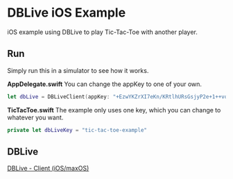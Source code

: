 # DBLive iOS Example
iOS example using DBLive to play Tic-Tac-Toe with another player.

## Run
Simply run this in a simulator to see how it works. 

**AppDelegate.swift**
You can change the appKey to one of your own.
```swift
let dbLive = DBLiveClient(appKey: "+EzwYKZrXI7eKn/KRtlhURsGsjyP2e+1++vqTDQH")
```

**TicTacToe.swift**
The example only uses one key, which you can change to whatever you want.
```swift
private let dbLiveKey = "tic-tac-toe-example"
```

## DBLive
[DBLive - Client (iOS/maxOS)](https://github.com/DBLive/dblive-client-ios-macos)
